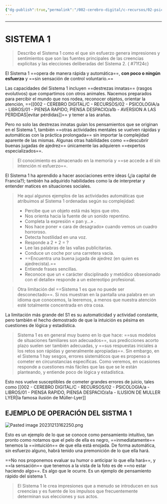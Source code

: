 ```yaml
---
{"dg-publish":true,"permalink":"/002-cerebro-digital/c-recursos/02-psicologia/a-libros/01-piensa-rapido-piensa-despacio/a1-sistema-1/"}
---
```



---
# SISTEMA 1

>Describo el Sistema 1 como el que sin esfuerzo genera impresiones y sentimientos que son las fuentes principales de las creencias explícitas y las elecciones deliberadas del Sistema 2.
{ #71f24c}


El Sistema 1 ==opera de manera rápida y automática==, **con poco o ningún esfuerzo** y ==sin sensación de control voluntario.==

Las capacidades del Sistema 1 incluyen ==destrezas innatas== (rasgos evolutivos) que compartimos con otros animales. Nacemos preparados para percibir el mundo que nos rodea, reconocer objetos, orientar la atención, ==[[002 - CEREBRO DIGITAL/C - RECURSOS/02 - PSICOLOGIA/a - LIBROS/01 - PIENSA RAPIDO, PIENSA DESPACIO/a1b - AVERSION A LAS PERDIDAS\|evitar pérdidas]]== y temer a las arañas. 

Pero no solo las destrezas innatas guían los pensamientos que se originan en el Sistema 1, también ==otras actividades mentales se vuelven rápidas y automáticas con la práctica prolongada== sin importar la complejidad aparente de las mismas. Algunas otras habilidades como ==descubrir buenas jugadas de ajedrez== únicamente las adquieren ==expertos especializados==.

> El conocimiento es almacenado en la memoria y ==se accede a él sin intención ni esfuerzo==.

El Sistema 1 ha aprendido a hacer asociaciones entre ideas (¿la capital de Francia?); también ha adquirido habilidades como la de interpretar y entender matices en situaciones sociales.

> He aquí algunos ejemplos de las actividades automáticas que atribuimos al Sistema 1 ordenadas según su complejidad: 
> 
>* Percibe que un objeto está más lejos que otro.
>* Nos orienta hacia la fuente de un sonido repentino.
>* Completa la expresión « pan y...» .
>* Nos hace poner « cara de desagrado» cuando vemos un cuadro horroroso.
>* Detecta hostilidad en una voz.
>* Responde a 2 + 2 = ?
>* Lee las palabras de las vallas publicitarias.
>* Conduce un coche por una carretera vacía.
>* ==Encuentra una buena jugada de ajedrez (en quien es ajedrecista).==
> * Entiende frases sencillas.
> * Reconoce que un « carácter disciplinado y metódico obsesionado con el detalle» responde a un estereotipo profesional.

> Otra limitación del ==Sistema 1 es que no puede ser desconectado==. Si nos muestran en la pantalla una palabra en un idioma que conocemos, la leeremos, a menos que nuestra atención esté totalmente concentrada en otra cosa.

La limitación más grande del S1 es su automaticidad y actividad constante, pero también el hecho demostrado de que la intuición es pésima en cuestiones de lógica y estadística.

> Sistema 1 es en general muy bueno en lo que hace: ==sus modelos de situaciones familiares son adecuados==, sus predicciones acorto plazo suelen ser también adecuadas, y ==sus respuestas iniciales a los retos son rápidas y generalmente apropiadas==. Sin embargo, en el Sistema 1 hay sesgos, errores sistemáticos que es propenso a cometer en circunstancias específicas. Como veremos, en ocasiones responde a cuestiones más fáciles que las que se le están planteando, y entiende poco de lógica y estadística.

Esto nos vuelve susceptibles de cometer grandes errores de juicio, tales como [[002 - CEREBRO DIGITAL/C - RECURSOS/02 - PSICOLOGIA/a - LIBROS/01 - PIENSA RAPIDO, PIENSA DESPACIO/a1a - ILUSION DE MULLER LYER\|la famosa ilusión de Müller-Lyer]]
## EJEMPLO DE OPERACIÓN DEL SISTMA 1
![Pasted image 20231213162250.png](/img/user/900%20-%20ANEXO/Pasted%20image%2020231213162250.png)

Esto es un ejemplo de lo que se conoce como pensamiento intuitivo, tan pronto como notamos que el pelo de ella es negro, ==inmediatamente== tenemos la ==intuición== de que ella está enojada. De forma automática, sin esfuerzo alguno, habrá tenido una premonición de lo que ella hará.

==No nos proponemos evaluar su humor o anticipar lo que ella hará==, y ==la sensación== que tenemos a la vista de la foto es de ==no estar haciendo algo==. Es algo que le ocurre. Es un ejemplo de pensamiento rápido del sistema 1.

> El Sistema 1 le crea impresiones que a menudo se introducen en sus creencias y es fuente de los impulsos que frecuentemente determinan sus elecciones y sus actos.
